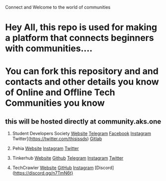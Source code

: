Connect and Welcome to the world of communities 

# Hey All, this repo is used for making a platform that connects beginners with communities....  
# You can fork this repository and and contacts and other details you know of Online and Offline Tech Communities you know
## this will be hosted directly at community.aks.one

1. Student Developers Society
[Website](https://studevsoc.com)
[Telegram](https://t.me/studevsoc)
[Facebook](https://facebook.com/StuDevSoc)
[Instagram](https://instagram.com/studevsoc)
Twitter](https://twitter.com/thisissds)
[Gitlab](https://gitlab.com/studevsoc)

2. Pehia
[Website](https://pehia.org)
[Instagram](https://instagram.com/pehiaorg)
[Twitter](https://twitter.com/pehiaorg)

3. Tinkerhub
[Website](https://tinkerhub.org)
[Github](https://github.com/tinkerhub-org)
[Telegram](https://t.me/tinkerhub)
[Instagram](https://instagram.com/tinkerhub)
[Twitter](https://twitter.com/tinkerhub)

4. TechCrawler
[Website](https://techcrawler.in)
[GitHub](https://github.com/techcrawler-community)
[Instagram](https://instagram.com/thetechcrawler)
[Discord](https://discord.gg/n7TmN6t}
